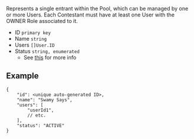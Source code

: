 Represents a single entrant within the Pool, which can be managed by one or more Users. Each Contestant must have at least one User with the OWNER Role associated to it.

- ID `primary key`
- Name `string`
- Users `[]User.ID`
- Status `string, enumerated`
	- See [this](obsidian://open?vault=Mulhall&file=Brainstorming%2FContestant%20Statuses.canvas) for more info

## Example
```
{
	"id": <unique auto-generated ID>,
	"name": "Swamy Says",
	"users": [
		"userId1",
		// etc.
	],
	"status": "ACTIVE"
}
```